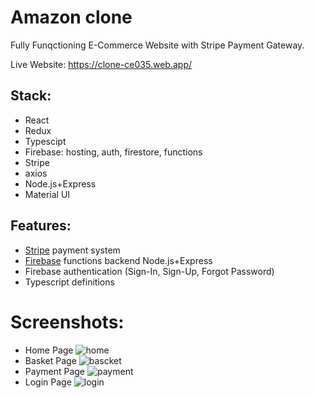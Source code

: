 # Amazon clone
Fully Funqctioning E-Commerce Website with Stripe Payment Gateway.

Live Website: https://clone-ce035.web.app/

## Stack:
- React
- Redux
- Typescipt
- Firebase: hosting, auth, firestore, functions
- Stripe
- axios 
- Node.js+Express
- Material UI

## Features:
- [Stripe](https://stripe.com/) payment system 
- [Firebase](https://firebase.google.com/) functions backend Node.js+Express
- Firebase authentication (Sign-In, Sign-Up, Forgot Password)
- Typescript definitions

# Screenshots:
- Home Page
![home](https://user-images.githubusercontent.com/50819295/123570888-b0ecbc80-d7fb-11eb-8e52-129c7acd01f5.png)
- Basket Page
![bascket](https://user-images.githubusercontent.com/50819295/123570893-b21de980-d7fb-11eb-91d7-f57134b3a99c.png)
- Payment Page
![payment](https://user-images.githubusercontent.com/50819295/123570897-b34f1680-d7fb-11eb-827f-3639d9ddad12.png)
- Login Page
![login](https://user-images.githubusercontent.com/50819295/123570899-b4804380-d7fb-11eb-98ba-ff80398c00de.png)
